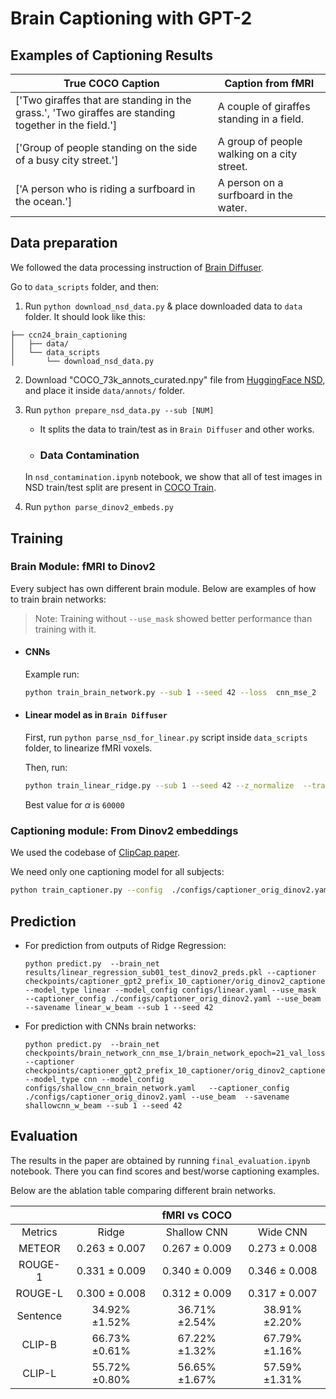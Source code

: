 # Brain Captioning with GPT-2

## Examples of Captioning Results

| True COCO Caption | Caption from fMRI |
|---|---|
| ['Two giraffes that are standing in the grass.', 'Two giraffes are standing together in the field.'] | A couple of giraffes standing in a field. |
| ['Group of people standing on the side of a busy city street.'] | A group of people walking on a city street. |
| ['A person who is riding a surfboard in the ocean.'] | A person on a surfboard in the water. |


## Data preparation

We followed the data processing instruction of [Brain Diffuser](https://github.com/ozcelikfu/brain-diffuser).

Go to `data_scripts` folder, and then:

1. Run `python download_nsd_data.py` & place downloaded data to `data` folder. It should look like this: 

```
├── ccn24_brain_captioning
│   ├── data/ 
│   └── data_scripts
│       └── download_nsd_data.py
```
2. Download "COCO_73k_annots_curated.npy" file from [HuggingFace NSD](https://huggingface.co/datasets/pscotti/naturalscenesdataset/tree/main), and place it inside `data/annots/` folder.

3. Run `python prepare_nsd_data.py --sub [NUM]` 

    - It splits the data to train/test as in `Brain Diffuser` and other works.
    
    - ### Data Contamination

    In `nsd_contamination.ipynb` notebook, we show that all of test images in NSD train/test split are present in [COCO Train](https://cocodataset.org/#download). 

4. Run `python parse_dinov2_embeds.py`

## Training

### Brain Module: fMRI to Dinov2 

Every subject has own different brain module. Below are examples of how to train brain networks:

> Note: Training without `--use_mask` showed better performance than training with it.

- #### CNNs

    Example run:
    ```bash
    python train_brain_network.py --sub 1 --seed 42 --loss  cnn_mse_2  --model_type cnn --config_path configs/cnn_brain_network.yaml 
    ```

- #### Linear model as in `Brain Diffuser`

    First, run `python parse_nsd_for_linear.py` script inside `data_scripts` folder, to linearize fMRI voxels.

    Then, run: 
    ```bash
    python train_linear_ridge.py --sub 1 --seed 42 --z_normalize  --train_fmri processed_data/subj01/nsd_train_fmriavg_nsdgeneral_sub1.npy  --test_fmri processed_data/subj01/nsd_test_fmriavg_nsdgeneral_sub1.npy  --embeds processed_data/stimuli_original_dino_vision.pkl 
    ```

    Best value for $\alpha$ is `60000`

### Captioning module: From Dinov2 embeddings

We used the codebase of [ClipCap paper](https://github.com/rmokady/CLIP_prefix_caption). 

We need only one captioning model for all subjects:
```bash
python train_captioner.py --config  ./configs/captioner_orig_dinov2.yaml
```

## Prediction

- For prediction from outputs of Ridge Regression:
    ```
    python predict.py  --brain_net results/linear_regression_sub01_test_dinov2_preds.pkl --captioner checkpoints/captioner_gpt2_prefix_10_captioner/orig_dinov2_captioner_epoch=04_val_loss=2.37030.ckpt --model_type linear --model_config configs/linear.yaml --use_mask  --captioner_config ./configs/captioner_orig_dinov2.yaml --use_beam  --savename linear_w_beam --sub 1 --seed 42
    ```

- For prediction with CNNs brain networks:
    ```
    python predict.py  --brain_net checkpoints/brain_network_cnn_mse_1/brain_network_epoch=21_val_loss=1.61380.ckpt --captioner checkpoints/captioner_gpt2_prefix_10_captioner/orig_dinov2_captioner_epoch=04_val_loss=2.37030.ckpt --model_type cnn --model_config configs/shallow_cnn_brain_network.yaml   --captioner_config ./configs/captioner_orig_dinov2.yaml --use_beam  --savename shallowcnn_w_beam --sub 1 --seed 42
    ```

## Evaluation

The results in the paper are obtained by running `final_evaluation.ipynb` notebook. There you can find scores and best/worse captioning examples.

Below are the ablation table comparing different brain networks.


|          	|   	|       fMRI vs COCO         	|                	|
|:----------:	|:--------------:	|:--------------:	|:--------------:	|
| Metrics  	| Ridge          	| Shallow CNN    	| Wide CNN       	|
| METEOR   	|  0.263 ± 0.007 	|  0.267 ± 0.009 	|  0.273 ± 0.008 	|
| ROUGE-1  	|  0.331 ± 0.009 	|  0.340 ± 0.009 	|  0.346 ± 0.008 	|
| ROUGE-L  	|  0.300 ± 0.008 	|  0.312 ± 0.009 	|  0.317 ± 0.007 	|
| Sentence 	| 34.92\%±1.52\% 	| 36.71\%±2.54\% 	| 38.91\%±2.20\% 	|
| CLIP-B   	| 66.73\%±0.61\% 	| 67.22\%±1.32\% 	| 67.79\%±1.16\% 	|
| CLIP-L   	| 55.72\%±0.80\% 	| 56.65\%±1.67\% 	| 57.59\%±1.31\% 	|




